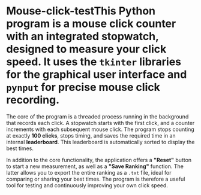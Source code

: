 # Mouse-click-testThis Python program is a **mouse click counter** with an integrated **stopwatch**, designed to measure your click speed. It uses the **`tkinter`** libraries for the graphical user interface and **`pynput`** for precise mouse click recording.

The core of the program is a threaded process running in the background that records each click. A stopwatch starts with the first click, and a counter increments with each subsequent mouse click. The program stops counting at exactly **100 clicks**, stops timing, and saves the required time in an internal **leaderboard**. This leaderboard is automatically sorted to display the best times.

In addition to the core functionality, the application offers a **"Reset"** button to start a new measurement, as well as a **"Save Ranking"** function. The latter allows you to export the entire ranking as a `.txt` file, ideal for comparing or sharing your best times. The program is therefore a useful tool for testing and continuously improving your own click speed.
